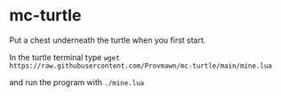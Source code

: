 # mc-turtle
Put a chest underneath the turtle when you first start.

In the turtle terminal type
`wget https://raw.githubusercontent.com/Provmawn/mc-turtle/main/mine.lua`

and run the program with
`./mine.lua`

